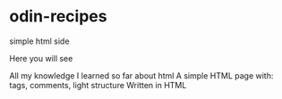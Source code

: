 # odin-recipes
simple html side

Here you will see

All my knowledge I learned so far about html
A simple HTML page with: tags, comments, light structure
Written in HTML